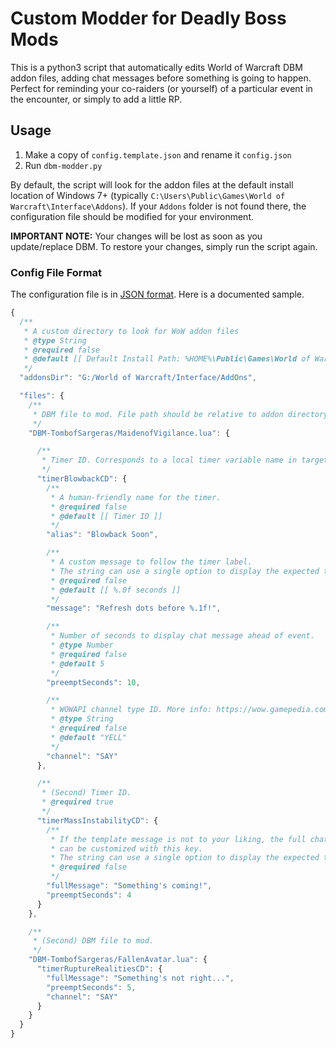 # Custom Modder for Deadly Boss Mods

This is a python3 script that automatically edits World of Warcraft DBM addon files, adding chat messages before something is going to happen. Perfect for reminding your co-raiders (or yourself) of a particular event in the encounter, or simply to add a little RP.

## Usage

1. Make a copy of `config.template.json` and rename it `config.json`
2. Run `dbm-modder.py`

By default, the script will look for the addon files at the default install location of Windows 7+ (typically `C:\Users\Public\Games\World of Warcraft\Interface\Addons`). If your `Addons` folder is not found there, the configuration file should be modified for your environment.

**IMPORTANT NOTE:** Your changes will be lost as soon as you update/replace DBM. To restore your changes, simply run the script again.

### Config File Format

The configuration file is in [JSON format](http://www.json.org/). Here is a documented sample.

```JavaScript
{
  /**
   * A custom directory to look for WoW addon files
   * @type String
   * @required false
   * @default [[ Default Install Path: %HOME%\Public\Games\World of Warcraft\Interface\Addons ]]
   */
  "addonsDir": "G:/World of Warcraft/Interface/AddOns",

  "files": {
    /**
     * DBM file to mod. File path should be relative to addon directory.
     */
    "DBM-TombofSargeras/MaidenofVigilance.lua": {

      /**
       * Timer ID. Corresponds to a local timer variable name in target file
       */
      "timerBlowbackCD": {
        /**
         * A human-friendly name for the timer.
         * @required false
         * @default [[ Timer ID ]]
         */
        "alias": "Blowback Soon",

        /**
         * A custom message to follow the timer label.
         * The string can use a single option to display the expected time.
         * @required false
         * @default [[ %.0f seconds ]]
         */
        "message": "Refresh dots before %.1f!",

        /**
         * Number of seconds to display chat message ahead of event.
         * @type Number
         * @required false
         * @default 5
         */
        "preemptSeconds": 10,

        /**
         * WOWAPI channel type ID. More info: https://wow.gamepedia.com/ChatTypeId
         * @type String
         * @required false
         * @default "YELL"
         */
        "channel": "SAY"
      },

      /**
       * (Second) Timer ID.
       * @required true
       */
      "timerMassInstabilityCD": {
        /**
         * If the template message is not to your liking, the full chat message
         * can be customized with this key.
         * The string can use a single option to display the expected time.
         * @required false
         */
        "fullMessage": "Something's coming!",
        "preemptSeconds": 4
      }
    },

    /**
     * (Second) DBM file to mod.
     */
    "DBM-TombofSargeras/FallenAvatar.lua": {
      "timerRuptureRealitiesCD": {
        "fullMessage": "Something's not right...",
        "preemptSeconds": 5,
        "channel": "SAY"
      }
    }
  }
}
```
